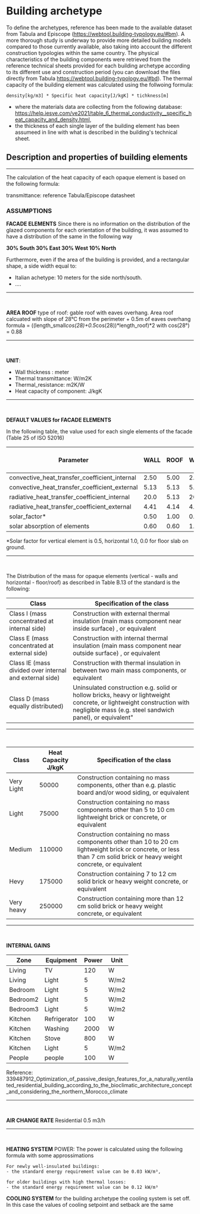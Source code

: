 # Building archetype 

To define the archetypes, reference has been made to the available dataset from Tabula and Episcope (https://webtool.building-typology.eu/#bm). A more thorough study is underway to provide more detailed building models compared to those currently available, also taking into account the different construction typologies within the same country.
The physical characteristics of the building components were retrieved from the reference technical sheets provided for each building archetype according to its different use and construction period (you can download the files directly from Tabula https://webtool.building-typology.eu/#bd). The thermal capacity of the building element was calculated using the  follwoing formula:

    density[kg/m3] * Specific heat capacity[J/kgK] * tichkness[m]

- where the materials data are collecting from the following database: https://help.iesve.com/ve2021/table_6_thermal_conductivity__specific_heat_capacity_and_density.html, 
- the thickness of each single layer of the building element has been assumeed in line with what is described in the building's technical sheet.

## Description and properties of building elements
-----
The calculation of the heat capacity of each opaque element is based on the following formula:

transmittance: reference Tabula/Episcope datasheet

### ASSUMPTIONS

**FACADE ELEMENTS**
Since there is no information on the distribution of the glazed components for each orientation of the building, it was assumed to have a distribution of the same in the following way

**30% South 30% East 30% West 10% North**

Furthermore, even if the area of the building is provided, and a rectangular shape, a side width equal to:  
- Italian achetype: 10 meters for the side north/south.
- ....

-------
<br />

**AREA ROOF**
type of roof: gable roof with eaves overhang.
Area roof calcuated with slope of 28°C from the perimeter + 0.5m of eaves overhang
formula = ((length_small*cos(28)+0.5*cos(28))*length_roof)*2 with cos(28°) = 0.88

-------
<br />

**UNIT**:

- Wall thickness : meter
- Thermal transmittance: W/m2K
- Thermal_resistance: m2K/W
- Heat capacity of component: J/kgK

-------
<br />

**DEFAULT VALUES for FACADE ELEMENTS**

In the following table, the value used for each single elements of the facade (Table 25 of ISO 52016)

Parameter                                    | WALL       |ROOF     |WINDOW   | FLOOR-Slab on ground |
---------------------------------------------|------------|---------|---------|----------------------|
convective_heat_transfer_coefficient_internal|      2.50  |    5.00 |     2.50|      0.70            |
convective_heat_transfer_coefficient_external|      5.13  |    5.13 |     5.13|      5.13            |
radiative_heat_transfer_coefficient_internal |      20.0  |    5.13 |     20.0|      20.0            |
radiative_heat_transfer_coefficient_external |      4.41  |    4.14 |     4.14|      4.14            |
solar_factor*                                |      0.50  |    1.00 |     0.50|      0.00            |
solar absorption of elements                 |      0.60  |    0.60 |     1.00|      0.00            |


*Solar factor for vertical element is 0.5, horizontal 1.0, 0.0 for floor slab on ground.

--------
<br />

The Distribution of the mass for opaque elements (vertical - walls and horizontal - floor/roof) as described in Table B.13 of the standard is the following:
<br />

Class                                           |Specification of the class                                |
------------------------------------------------|-------------------------------------------               |
Class I (mass concentrated at internal side)    | Construction with external thermal insulation (main mass component near inside surface) , or equivalent
Class E (mass concentrated at external side)    | Construction with internal thermal insulation (main mass component near outside surface) , or equivalent
Class IE (mass divided over internal and external side) | Construction with thermal insulation in between two main mass components, or equivalent
Class D (mass equally distributed)              | Uninsulated construction e.g. solid or hollow bricks, heavy or lightweight concrete, or lightweight construction with negligible mass (e.g. steel sandwich panel), or equivalent"

--------
<br />

Class        |Heat Capacity J/kgK | Specification of the class|
-------------|--------------------|---------------------------|
Very Light   | 50000              |Construction containing no mass components, other than e.g. plastic board and/or wood siding, or equivalent  |
Light        | 75000              |Construction containing no mass components other than 5 to 10 cm lightweight brick or concrete, or equivalent  |
Medium       | 110000             |Construction containing no mass components other than 10 to 20 cm lightweight brick or concrete, or less than 7 cm solid brick or heavy weight concrete, or equivalent |
Hevy         | 175000             | Construction containing 7 to 12 cm solid brick or heavy weight concrete, or equivalent |
Very heavy   | 250000             | Construction containing more than 12 cm solid brick or heavy weight concrete, or equivalent


--------
<br />

**INTERNAL GAINS**

Zone                |       Equipment           |       Power       | Unit        |
--------------------|---------------------------|-------------------|------------ |
Living              |            TV             |       120         |     W       |
Living              |            Light          |        5          |     W/m2    |
Bedroom             |            Light          |        5          |     W/m2    |
Bedroom2            |            Light          |        5          |     W/m2    |
Bedroom3            |            Light          |        5          |     W/m2    |
Kitchen             |            Refrigerator   |        100        |     W       |
Kitchen             |            Washing        |        2000       |     W       |
Kitchen             |            Stove          |        800        |     W       |
Kitchen             |            Light          |        5          |     W/m2    |
People              |            people         |       100         |     W       |


Reference: 339487912_Optimization_of_passive_design_features_for_a_naturally_ventilated_residential_building_according_to_the_bioclimatic_architecture_concept_and_considering_the_northern_Morocco_climate

--------
<br />

**AIR CHANGE RATE**
Residential                     0.5 m3/h 

--------
<br />

**HEATING SYSTEM**
POWER:
    The power is calculated using the following formula with some approssimations
    
    For newly well-insulated buildings:
    - the standard energy requirement value can be 0.03 kW/m³, 
    
    for older buildings with high thermal losses:
    - the standard energy requirement value can be 0.12 kW/m³

**COOLING SYSTEM**
for the building archetype the cooling system is set off.
In this case the values of cooling setpoint and setback are the same










